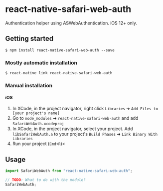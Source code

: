 # react-native-safari-web-auth

Authentication helper using ASWebAuthentication. iOS 12+ only.

## Getting started

`$ npm install react-native-safari-web-auth --save`

### Mostly automatic installation

`$ react-native link react-native-safari-web-auth`

### Manual installation

#### iOS

1. In XCode, in the project navigator, right click `Libraries` ➜ `Add Files to [your project's name]`
2. Go to `node_modules` ➜ `react-native-safari-web-auth` and add `SafariWebAuth.xcodeproj`
3. In XCode, in the project navigator, select your project. Add `libSafariWebAuth.a` to your project's `Build Phases` ➜ `Link Binary With Libraries`
4. Run your project (`Cmd+R`)<

## Usage

```javascript
import SafariWebAuth from "react-native-safari-web-auth";

// TODO: What to do with the module?
SafariWebAuth;
```
